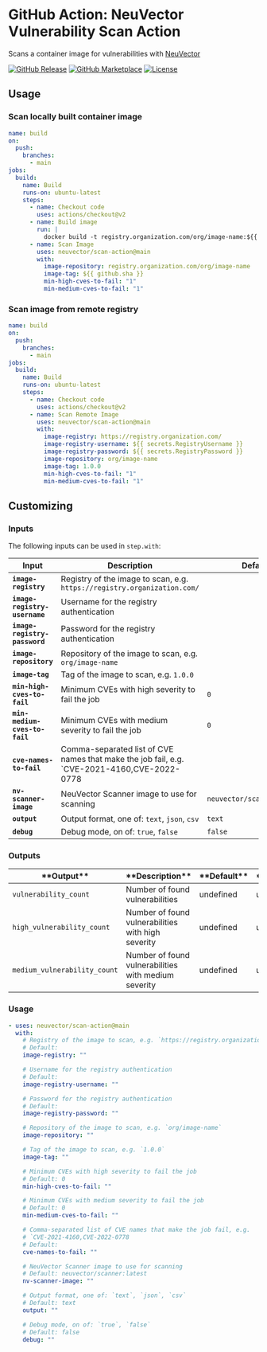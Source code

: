<!-- start title -->

# GitHub Action: NeuVector Vulnerability Scan Action

<!-- end title -->
<!-- start description -->

Scans a container image for vulnerabilities with [NeuVector](https://neuvector.com)

<!-- end description -->

[![GitHub Release][release-img]][release]
[![GitHub Marketplace][marketplace-img]][marketplace]
[![License][license-img]][license]

## Usage

### Scan locally built container image

```yaml
name: build
on:
  push:
    branches:
      - main
jobs:
  build:
    name: Build
    runs-on: ubuntu-latest
    steps:
      - name: Checkout code
        uses: actions/checkout@v2
      - name: Build image
        run: |
          docker build -t registry.organization.com/org/image-name:${{ github.sha }} .
      - name: Scan Image
        uses: neuvector/scan-action@main
        with:
          image-repository: registry.organization.com/org/image-name
          image-tag: ${{ github.sha }}
          min-high-cves-to-fail: "1"
          min-medium-cves-to-fail: "1"
```

### Scan image from remote registry

```yaml
name: build
on:
  push:
    branches:
      - main
jobs:
  build:
    name: Build
    runs-on: ubuntu-latest
    steps:
      - name: Checkout code
        uses: actions/checkout@v2
      - name: Scan Remote Image
        uses: neuvector/scan-action@main
        with:
          image-registry: https://registry.organization.com/
          image-registry-username: ${{ secrets.RegistryUsername }}
          image-registry-password: ${{ secrets.RegistryPassword }}
          image-repository: org/image-name
          image-tag: 1.0.0
          min-high-cves-to-fail: "1"
          min-medium-cves-to-fail: "1"
```

## Customizing

### Inputs

The following inputs can be used in `step.with`:

<!-- start inputs -->

| **Input**                     | **Description**                                                                             | **Default**                | **Required** |
| ----------------------------- | ------------------------------------------------------------------------------------------- | -------------------------- | ------------ |
| **`image-registry`**          | Registry of the image to scan, e.g. `https://registry.organization.com/`                    |                            | **false**    |
| **`image-registry-username`** | Username for the registry authentication                                                    |                            | **false**    |
| **`image-registry-password`** | Password for the registry authentication                                                    |                            | **false**    |
| **`image-repository`**        | Repository of the image to scan, e.g. `org/image-name`                                      |                            | **true**     |
| **`image-tag`**               | Tag of the image to scan, e.g. `1.0.0`                                                      |                            | **true**     |
| **`min-high-cves-to-fail`**   | Minimum CVEs with high severity to fail the job                                             | `0`                        | **false**    |
| **`min-medium-cves-to-fail`** | Minimum CVEs with medium severity to fail the job                                           | `0`                        | **false**    |
| **`cve-names-to-fail`**       | Comma-separated list of CVE names that make the job fail, e.g. `CVE-2021-4160,CVE-2022-0778 |                            | **false**    |
| **`nv-scanner-image`**        | NeuVector Scanner image to use for scanning                                                 | `neuvector/scanner:latest` | **false**    |
| **`output`**                  | Output format, one of: `text`, `json`, `csv`                                                | `text`                     | **false**    |
| **`debug`**                   | Debug mode, on of: `true`, `false`                                                          | `false`                    | **false**    |

<!-- end inputs -->

### Outputs

<!-- start outputs -->

| \***\*Output\*\***           | \***\*Description\*\***                              | \***\*Default\*\*** | \***\*Required\*\*** |
| ---------------------------- | ---------------------------------------------------- | ------------------- | -------------------- |
| `vulnerability_count`        | Number of found vulnerabilities                      | undefined           | undefined            |
| `high_vulnerability_count`   | Number of found vulnerabilities with high severity   | undefined           | undefined            |
| `medium_vulnerability_count` | Number of found vulnerabilities with medium severity | undefined           | undefined            |

<!-- end outputs -->

### Usage

<!-- start usage -->

```yaml
- uses: neuvector/scan-action@main
  with:
    # Registry of the image to scan, e.g. `https://registry.organization.com/`
    # Default:
    image-registry: ""

    # Username for the registry authentication
    # Default:
    image-registry-username: ""

    # Password for the registry authentication
    # Default:
    image-registry-password: ""

    # Repository of the image to scan, e.g. `org/image-name`
    image-repository: ""

    # Tag of the image to scan, e.g. `1.0.0`
    image-tag: ""

    # Minimum CVEs with high severity to fail the job
    # Default: 0
    min-high-cves-to-fail: ""

    # Minimum CVEs with medium severity to fail the job
    # Default: 0
    min-medium-cves-to-fail: ""

    # Comma-separated list of CVE names that make the job fail, e.g.
    # `CVE-2021-4160,CVE-2022-0778
    # Default:
    cve-names-to-fail: ""

    # NeuVector Scanner image to use for scanning
    # Default: neuvector/scanner:latest
    nv-scanner-image: ""

    # Output format, one of: `text`, `json`, `csv`
    # Default: text
    output: ""

    # Debug mode, on of: `true`, `false`
    # Default: false
    debug: ""
```

<!-- end usage -->

[release]: https://github.com/neuvector/scan-action/releases/latest
[release-img]: https://img.shields.io/github/release/neuvector/scan-action.svg?logo=github
[marketplace]: https://github.com/marketplace/actions/neuvector/scan-action
[marketplace-img]: https://img.shields.io/badge/marketplace-neuvector/scan--action-blue?logo=github
[license]: https://github.com/neuvector/scan-action/blob/master/LICENSE
[license-img]: https://img.shields.io/github/license/neuvector/scan-action
